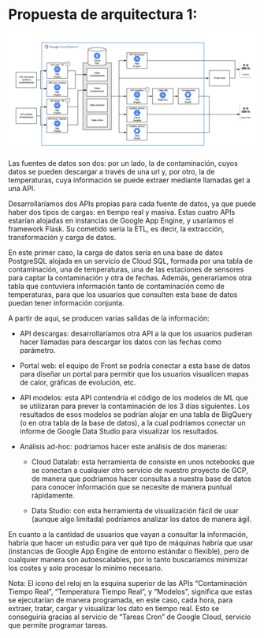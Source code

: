 # Propuesta de arquitectura 1:

![Flujo-1](https://github.com/alonsopdani/madrid-polution-analysis/blob/master/images/Flujo-1.png)

Las fuentes de datos son dos: por un lado, la de contaminación, cuyos datos se pueden descargar a través de una url y, por otro, la de temperaturas, cuya información se puede extraer mediante llamadas get a una API.

Desarrollaríamos dos APIs propias para cada fuente de datos, ya que puede haber dos tipos de cargas: en tiempo real y masiva. Estas cuatro APIs estarían alojadas en instancias de Google App Engine, y usaríamos el framework Flask. Su cometido sería la ETL, es decir, la extracción, transformación y carga de datos.

En este primer caso, la carga de datos sería en una base de datos PostgreSQL alojada en un servicio de Cloud SQL, formada por una tabla de contaminación, una de temperaturas, una de las estaciones de sensores para captar la contaminación y otra de fechas. Además, generaríamos otra tabla que contuviera información tanto de contaminación como de temperaturas, para que los usuarios que consulten esta base de datos puedan tener información conjunta.

A partir de aquí, se producen varias salidas de la información:

* API descargas: desarrollaríamos otra API a la que los usuarios pudieran hacer llamadas para descargar los datos con las fechas como parámetro.

* Portal web: el equipo de Front se podría conectar a esta base de datos para diseñar un portal para permitir que los usuarios visualicen mapas de calor, gráficas de evolución, etc.

* API modelos: esta API contendría el código de los modelos de ML que se utilizaran para prever la contaminación de los 3 días siguientes. Los resultados de esos modelos se podrían alojar en una tabla de BigQuery (o en otra tabla de la base de datos), a la cual podríamos conectar un informe de Google Data Studio para visualizar los resultados.

* Análisis ad-hoc: podríamos hacer este análisis de dos maneras:

	* Cloud Datalab: esta herramienta de consiste en unos notebooks que se conectan a cualquier otro servicio de nuestro proyecto de GCP, de manera que podríamos hacer consultas a nuestra base de datos para conocer información que se necesite de manera puntual rápidamente.

	* Data Studio: con esta herramienta de visualización fácil de usar (aunque algo limitada) podríamos analizar los datos de manera ágil.

En cuanto a la cantidad de usuarios que vayan a consultar la información, habría que hacer un estudio para ver qué tipo de máquinas habría que usar (instancias de Google App Engine de entorno estándar o flexible), pero de cualquier manera son autoescalables, por lo tanto buscaríamos minimizar los costes y solo procesar lo mínimo necesario.

Nota: El icono del reloj en la esquina superior de las APIs “Contaminación Tiempo Real”, “Temperatura Tiempo Real”, y “Modelos”, significa que estas se ejecutarían de manera programada, en este caso, cada hora, para extraer, tratar, cargar y visualizar los dato en tiempo real. Esto se conseguiría gracias al servicio de “Tareas Cron” de Google Cloud, servicio que permite programar tareas.

